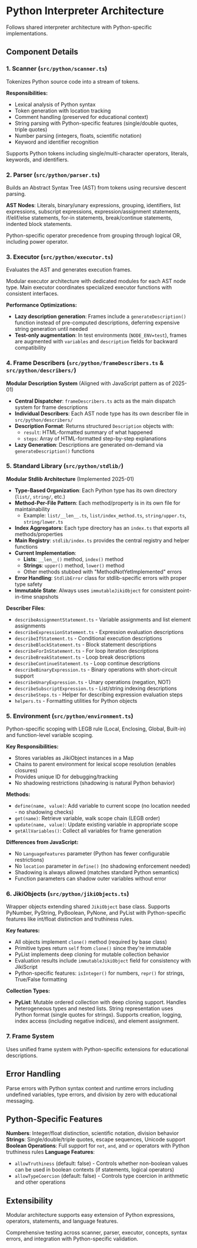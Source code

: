 # Python Interpreter Architecture

Follows shared interpreter architecture with Python-specific implementations.

## Component Details

### 1. Scanner (`src/python/scanner.ts`)

Tokenizes Python source code into a stream of tokens.

**Responsibilities:**

- Lexical analysis of Python syntax
- Token generation with location tracking
- Comment handling (preserved for educational context)
- String parsing with Python-specific features (single/double quotes, triple quotes)
- Number parsing (integers, floats, scientific notation)
- Keyword and identifier recognition

Supports Python tokens including single/multi-character operators, literals, keywords, and identifiers.

### 2. Parser (`src/python/parser.ts`)

Builds an Abstract Syntax Tree (AST) from tokens using recursive descent parsing.

**AST Nodes**: Literals, binary/unary expressions, grouping, identifiers, list expressions, subscript expressions, expression/assignment statements, if/elif/else statements, for-in statements, break/continue statements, indented block statements.

Python-specific operator precedence from grouping through logical OR, including power operator.

### 3. Executor (`src/python/executor.ts`)

Evaluates the AST and generates execution frames.

Modular executor architecture with dedicated modules for each AST node type. Main executor coordinates specialized executor functions with consistent interfaces.

**Performance Optimizations:**

- **Lazy description generation**: Frames include a `generateDescription()` function instead of pre-computed descriptions, deferring expensive string generation until needed
- **Test-only augmentation**: In test environments (`NODE_ENV=test`), frames are augmented with `variables` and `description` fields for backward compatibility

### 4. Frame Describers (`src/python/frameDescribers.ts` & `src/python/describers/`)

**Modular Description System** (Aligned with JavaScript pattern as of 2025-01)

- **Central Dispatcher**: `frameDescribers.ts` acts as the main dispatch system for frame descriptions
- **Individual Describers**: Each AST node type has its own describer file in `src/python/describers/`
- **Description Format**: Returns structured `Description` objects with:
  - `result`: HTML-formatted summary of what happened
  - `steps`: Array of HTML-formatted step-by-step explanations
- **Lazy Generation**: Descriptions are generated on-demand via `generateDescription()` functions

### 5. Standard Library (`src/python/stdlib/`)

**Modular Stdlib Architecture** (Implemented 2025-01)

- **Type-Based Organization**: Each Python type has its own directory (`list/`, `string/`, etc.)
- **Method-Per-File Pattern**: Each method/property is in its own file for maintainability
  - Example: `list/__len__.ts`, `list/index_method.ts`, `string/upper.ts`, `string/lower.ts`
- **Index Aggregators**: Each type directory has an `index.ts` that exports all methods/properties
- **Main Registry**: `stdlib/index.ts` provides the central registry and helper functions
- **Current Implementation**:
  - **Lists**: `__len__()` method, `index()` method
  - **Strings**: `upper()` method, `lower()` method
  - Other methods stubbed with "MethodNotYetImplemented" errors
- **Error Handling**: `StdlibError` class for stdlib-specific errors with proper type safety
- **Immutable State**: Always uses `immutableJikiObject` for consistent point-in-time snapshots

**Describer Files**:

- `describeAssignmentStatement.ts` - Variable assignments and list element assignments
- `describeExpressionStatement.ts` - Expression evaluation descriptions
- `describeIfStatement.ts` - Conditional execution descriptions
- `describeBlockStatement.ts` - Block statement descriptions
- `describeForInStatement.ts` - For loop iteration descriptions
- `describeBreakStatement.ts` - Loop break descriptions
- `describeContinueStatement.ts` - Loop continue descriptions
- `describeBinaryExpression.ts` - Binary operations with short-circuit support
- `describeUnaryExpression.ts` - Unary operations (negation, NOT)
- `describeSubscriptExpression.ts` - List/string indexing descriptions
- `describeSteps.ts` - Helper for describing expression evaluation steps
- `helpers.ts` - Formatting utilities for Python objects

### 5. Environment (`src/python/environment.ts`)

Python-specific scoping with LEGB rule (Local, Enclosing, Global, Built-in) and function-level variable scoping.

**Key Responsibilities:**

- Stores variables as JikiObject instances in a Map
- Chains to parent environment for lexical scope resolution (enables closures)
- Provides unique ID for debugging/tracking
- No shadowing restrictions (shadowing is natural Python behavior)

**Methods:**

- `define(name, value)`: Add variable to current scope (no location needed - no shadowing checks)
- `get(name)`: Retrieve variable, walk scope chain (LEGB order)
- `update(name, value)`: Update existing variable in appropriate scope
- `getAllVariables()`: Collect all variables for frame generation

**Differences from JavaScript:**

- No `LanguageFeatures` parameter (Python has fewer configurable restrictions)
- No `location` parameter in `define()` (no shadowing enforcement needed)
- Shadowing is always allowed (matches standard Python semantics)
- Function parameters can shadow outer variables without error

### 6. JikiObjects (`src/python/jikiObjects.ts`)

Wrapper objects extending shared `JikiObject` base class. Supports PyNumber, PyString, PyBoolean, PyNone, and PyList with Python-specific features like int/float distinction and truthiness rules.

**Key features:**

- All objects implement `clone()` method (required by base class)
- Primitive types return `self` from `clone()` since they're immutable
- PyList implements deep cloning for mutable collection behavior
- Evaluation results include `immutableJikiObject` field for consistency with JikiScript
- Python-specific features: `isInteger()` for numbers, `repr()` for strings, True/False formatting

**Collection Types:**

- **PyList**: Mutable ordered collection with deep cloning support. Handles heterogeneous types and nested lists. String representation uses Python format (single quotes for strings). Supports creation, logging, index access (including negative indices), and element assignment.

### 7. Frame System

Uses unified frame system with Python-specific extensions for educational descriptions.

## Error Handling

Parse errors with Python syntax context and runtime errors including undefined variables, type errors, and division by zero with educational messaging.

## Python-Specific Features

**Numbers**: Integer/float distinction, scientific notation, division behavior
**Strings**: Single/double/triple quotes, escape sequences, Unicode support
**Boolean Operations**: Full support for `not`, `and`, and `or` operators with Python truthiness rules
**Language Features**:

- `allowTruthiness` (default: false) - Controls whether non-boolean values can be used in boolean contexts (if statements, logical operators)
- `allowTypeCoercion` (default: false) - Controls type coercion in arithmetic and other operations

## Extensibility

Modular architecture supports easy extension of Python expressions, operators, statements, and language features.

Comprehensive testing across scanner, parser, executor, concepts, syntax errors, and integration with Python-specific validation.
